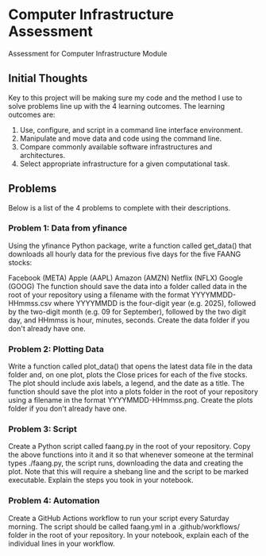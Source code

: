 # Computer Infrastructure Assessment
Assessment for Computer Infrastructure Module

## Initial Thoughts
Key to this project will be making sure my code and the method I use to solve problems line up with the 4 learning outcomes.
The learning outcomes are:
1. Use, configure, and script in a command line interface environment.
2. Manipulate and move data and code using the command line.
3. Compare commonly available software infrastructures and architectures.
4. Select appropriate infrastructure for a given computational task.

## Problems
Below is a list of the 4 problems to complete with their descriptions.
### Problem 1: Data from yfinance
Using the yfinance Python package, write a function called get_data() that downloads all hourly data for the previous five days for the five FAANG stocks:

Facebook (META)
Apple (AAPL)
Amazon (AMZN)
Netflix (NFLX)
Google (GOOG)
The function should save the data into a folder called data in the root of your repository using a filename with the format YYYYMMDD-HHmmss.csv where YYYYMMDD is the four-digit year (e.g. 2025), followed by the two-digit month (e.g. 09 for September), followed by the two digit day, and HHmmss is hour, minutes, seconds. Create the data folder if you don't already have one.

### Problem 2: Plotting Data
Write a function called plot_data() that opens the latest data file in the data folder and, on one plot, plots the Close prices for each of the five stocks. The plot should include axis labels, a legend, and the date as a title. The function should save the plot into a plots folder in the root of your repository using a filename in the format YYYYMMDD-HHmmss.png. Create the plots folder if you don't already have one.

### Problem 3: Script
Create a Python script called faang.py in the root of your repository. Copy the above functions into it and it so that whenever someone at the terminal types ./faang.py, the script runs, downloading the data and creating the plot. Note that this will require a shebang line and the script to be marked executable. Explain the steps you took in your notebook.

### Problem 4: Automation
Create a GitHub Actions workflow to run your script every Saturday morning. The script should be called faang.yml in a .github/workflows/ folder in the root of your repository. In your notebook, explain each of the individual lines in your workflow.
